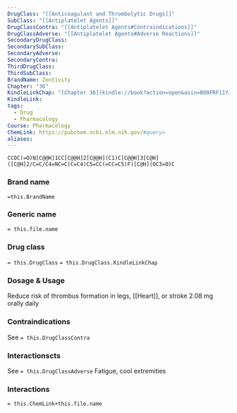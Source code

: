 ```yaml
---
DrugClass: "[[Anticoagulant and Thrombolytic Drugs]]"
SubClass: "[[Antiplatelet Agents]]"
DrugClassContra: "[[Antiplatelet Agents#Contraindications]]"
DrugClassAdverse: "[[Antiplatelet Agents#Adverse Reactions]]"
SecondaryDrugClass: 
SecondarySubClass: 
SecondaryAdverse: 
SecondaryContra: 
ThirdDrugClass: 
ThirdSubClass: 
BrandName: Zontivity
Chapter: "36"
KindleLinkChap: "[Chapter 36](kindle://book?action=open&asin=B09FRF11YJ&location=19929)"
KindleLink: 
tags:
  - Drug
  - Pharmacology
Course: Pharmacology
ChemLink: https://pubchem.ncbi.nlm.nih.gov/#query=
aliases:
---
```

```smiles
CCOC(=O)N[C@@H]1CC[C@@H]2[C@@H](C1)C[C@@H]3[C@H]([C@H]2/C=C/C4=NC=C(C=C4)C5=CC(=CC=C5)F)[C@H](OC3=O)C
```

### Brand name
`=this.BrandName`

### Generic name
`= this.file.name`

### Drug class 
`= this.DrugClass`
	`= this.DrugClass.KindleLinkChap`

### Dosage & Usage
Reduce risk of thrombus formation in legs, [[Heart]], or stroke 
2.08 mg orally daily

### Contraindications
See `= this.DrugClassContra`

### Interactionscts
See `= this.DrugClassAdverse`
Fatigue, cool extremities

### Interactions

`= this.ChemLink+this.file.name`

 